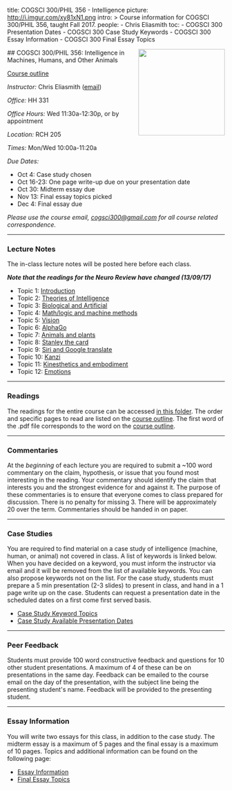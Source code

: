 title: COGSCI 300/PHIL 356 - Intelligence
picture: http://i.imgur.com/xy81xN1.png
intro: >
    Course information for COGSCI 300/PHIL 356, taught Fall 2017.
people:
    - Chris Eliasmith
toc:
    - COGSCI 300 Presentation Dates
    - COGSCI 300 Case Study Keywords
    - COGSCI 300 Essay Information
    - COGSCI 300 Final Essay Topics

<img style="float: right;" width=200 src="http://i.imgur.com/LTfECh7.png">
##  COGSCI 300/PHIL 356: Intelligence in Machines, Humans, and Other Animals

[Course outline](https://drive.google.com/open?id=0Bw1vzEJL0FzyZWdlaFdTS3V2WDg)

_Instructor:_ Chris Eliasmith ([email](mailto:cogsci300@gmail.com))

_Office:_ HH 331

_Office Hours:_ Wed 11:30a-12:30p, or by appointment

_Location:_ RCH 205

_Times:_ Mon/Wed 10:00a-11:20a

_Due Dates:_ 

 * Oct 4: Case study chosen
 * Oct 16-23: One page write-up due on your presentation date
 * Oct 30: Midterm essay due
 * Nov 13: Final essay topics picked
 * Dec 4: Final essay due

*Please use the course email, [cogsci300@gmail.com](mailto:cogsci300@gmail.com) for all course related correspondence.*

* * *

### Lecture Notes

The in-class lecture notes will be posted here before each class.

***Note that the readings for the Neuro Review have changed (13/09/17)***

 * Topic 1: [Introduction](https://drive.google.com/open?id=0Bw1vzEJL0FzyV3FkTWk3N3BDYWs)
 * Topic 2: [Theories of Intelligence](https://drive.google.com/open?id=0Bw1vzEJL0FzyVWJGNUFodkFwcFU)
 * Topic 3: [Biological and Artificial](https://drive.google.com/open?id=0Bw1vzEJL0FzyVXc3VXNFbUJTOWs)
 * Topic 4: [Math/logic and machine methods](https://drive.google.com/open?id=0Bw1vzEJL0FzyaWxEdnRpcUZzVFU)
 * Topic 5: [Vision](https://drive.google.com/open?id=0Bw1vzEJL0FzyaXlhaXpHSmlMbzA)
 * Topic 6: [AlphaGo](https://drive.google.com/open?id=0Bw1vzEJL0FzySnpvcE1uWGEtZTQ)
 * Topic 7: [Animals and plants](https://drive.google.com/open?id=14puD_Ae-GSpgiP09uiiUiQKG6byTRt47)
 * Topic 8: [Stanley the card](https://drive.google.com/open?id=1GDRH3FBI48dKXftD-99TN9XtMnpSkNBO)
 * Topic 9: [Siri and Google translate](https://drive.google.com/open?id=1bAJ4kQvnNjNx9YpcGCDHSJJ-5RnKaKB-)
 * Topic 10: [Kanzi](https://drive.google.com/open?id=1rXjJNcU5PZLRmtzV9nGlZn6Og6rme3Lv)
 * Topic 11: [Kinesthetics and embodiment](https://drive.google.com/open?id=1OoeS6V5qlOTd2cHGed3Xh4ZEXWByC18l)
 * Topic 12: [Emotions](https://drive.google.com/open?id=1EvT0SFCHUP7qDxCignpGWcvPO3XgCJrK)

* * *

### Readings

The readings for the entire course can be accessed [in this folder](https://drive.google.com/drive/u/3/folders/0Bw1vzEJL0FzySUdjSEJqeExwMkk). The order and specific pages to read are listed on the [course outline](https://drive.google.com/open?id=0Bw1vzEJL0FzyZWdlaFdTS3V2WDg). The first word of the .pdf file corresponds to the word on the [course outline](https://drive.google.com/open?id=0Bw1vzEJL0FzyZWdlaFdTS3V2WDg).

* * * 

### Commentaries

At the _beginning_ of each lecture you are required to submit a ~100 word commentary on the claim, hypothesis, or issue that you found most interesting in the reading. Your commentary should identify the claim that interests you and the strongest evidence for and against it. The purpose of these commentaries is to ensure that everyone comes to class prepared for discussion. There is no penalty for missing 3. There will be approximately 20 over the term. Commentaries should be handed in on paper.

* * *

### Case Studies

You are required to find material on a case study of intelligence (machine, human, or animal) not covered in class. A list of keywords is linked below. When you have decided on a keyword, you must inform the instructor via email and it will be removed from the list of available keywords. You can also propose keywords not on the list. For the case study, students must prepare a 5 min presentation (2-3 slides) to present in class, and hand in a 1 page write up on the case. Students can request a presentation date in the scheduled dates on a first come first served basis. 

 * [Case Study Keyword Topics](/courses/cogsci-300/cogsci-300-case-study-keywords.html)
 * [Case Study Available Presentation Dates](/courses/cogsci-300/cogsci-300-presentation-dates.html)

* * *

### Peer Feedback

Students must provide 100 word constructive feedback and questions for 10 other student presentations. A maximum of 4 of these can be on presentations in the same day. Feedback can be emailed to the course email on the day of the presentation, with the subject line being the presenting student's name. Feedback will be provided to the presenting student.

* * * 

### Essay Information

You will write two essays for this class, in addition to the case study.  The midterm essay is a maximum of 5 pages and the final essay is a maximum of 10 pages. Topics and additional information can be found on the following page:

 * [Essay Information](/courses/cogsci-300/cogsci-300-essay-information.html)
 * [Final Essay Topics](/courses/cogsci-300/cogsci-300-final-essay-topics.html)



